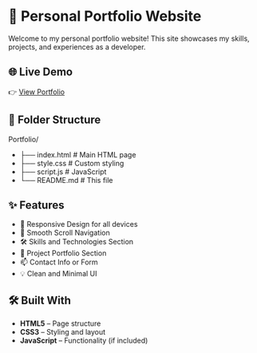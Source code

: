 # 💼 Personal Portfolio Website

Welcome to my personal portfolio website! This site showcases my skills, projects, and experiences as a developer.

## 🌐 Live Demo

👉 [View Portfolio](https://portfolio-orcin-tau-24.vercel.app/)

## 📁 Folder Structure

Portfolio/
- ├── index.html # Main HTML page
- ├── style.css # Custom styling
- ├── script.js # JavaScript 
- └── README.md # This file


## ✨ Features

- 📱 Responsive Design for all devices
- 🧭 Smooth Scroll Navigation
- 🛠️ Skills and Technologies Section
- 📂 Project Portfolio Section
- 📫 Contact Info or Form
- 💡 Clean and Minimal UI

## 🛠️ Built With

- **HTML5** – Page structure
- **CSS3** – Styling and layout
- **JavaScript** – Functionality (if included)
